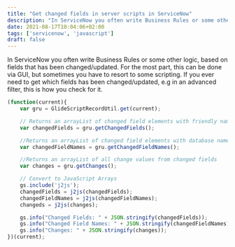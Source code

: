 ```yaml
---
title: "Get changed fields in server scripts in ServiceNow"
description: "In ServiceNow you often write Business Rules or some other logic, based on fields that has been changed/updated. For the most part, this can be done via GUI, but sometimes you have to resort to some scripting."
date: 2021-08-17T10:04:06+02:00
tags: ['servicenow', 'javascript']
draft: false
---
```


In ServiceNow you often write Business Rules or some other logic, based on fields that has been changed/updated. For the most part, this can be done via GUI, but sometimes you have to resort to some scripting. If you ever need to get which fields has been changed/updated, e.g in an advanced filter, this is how you check for it.

```javascript
(function(current){
    var gru = GlideScriptRecordUtil.get(current);

    // Returns an arrayList of changed field elements with friendly names
    var changedFields = gru.getChangedFields();

    //Returns an arrayList of changed field elements with database names
    var changedFieldNames = gru.getChangedFieldNames();

    //Returns an arrayList of all change values from changed fields
    var changes = gru.getChanges();

    // Convert to JavaScript Arrays
    gs.include('j2js');
    changedFields = j2js(changedFields);
    changedFieldNames = j2js(changedFieldNames);
    changeds = j2js(changes);

    gs.info("Changed Fields: " + JSON.stringify(changedFields));
    gs.info("Changed Field Names: " + JSON.stringify(changedFieldNames));
    gs.info("Changes: " + JSON.stringify(changes));
})(current);
```

